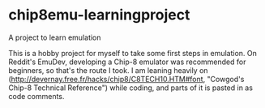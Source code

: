 # chip8emu-learningproject
A project to learn emulation

This is a hobby project for myself to take some first steps in emulation. On Reddit's EmuDev, developing a Chip-8 emulator was recommended for beginners, so that's the route I took. I am leaning heavily on (http://devernay.free.fr/hacks/chip8/C8TECH10.HTM#font, "Cowgod's Chip-8 Technical Reference") while coding, and parts of it is pasted in as code comments.
